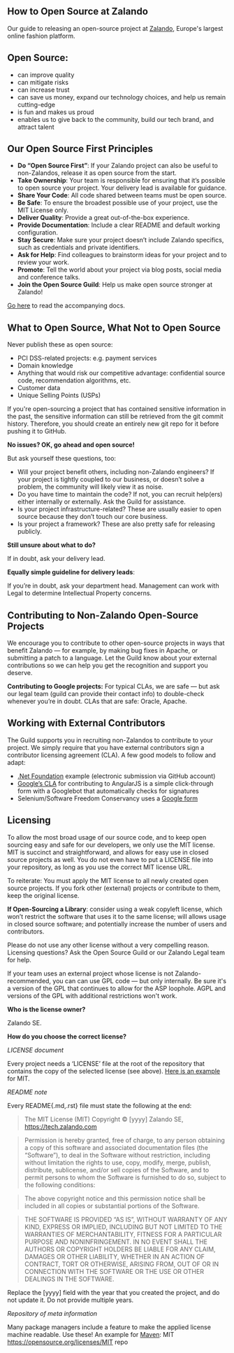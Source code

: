 How to Open Source at Zalando
------------------------------------------------------------
Our guide to releasing an open-source project at [Zalando](https://www.zalando.com>), Europe's largest online fashion platform.

Open Source:
------------------------------------------------------------
- can improve quality
- can mitigate risks
- can increase trust
- can save us money, expand our technology choices, and help us remain cutting-edge
- is fun and makes us proud
- enables us to give back to the community, build our tech brand, and attract talent

Our Open Source First Principles
------------------------------------------------------------
- **Do “Open Source First”**: If your Zalando project can also be useful to non-Zalandos, release it as open source from the start.
- **Take Ownership**: Your team is responsible for ensuring that it’s possible to open source your project. Your delivery lead is available for guidance.
- **Share Your Code**: All code shared between teams must be open source.
- **Be Safe**: To ensure the broadest possible use of your project, use the MIT License only.
- **Deliver Quality**: Provide a great out-of-the-box experience.
- **Provide Documentation**: Include a clear README and default working configuration.
- **Stay Secure**: Make sure your project doesn’t include Zalando specifics, such as credentials and private identifiers.
- **Ask for Help**: Find colleagues to brainstorm ideas for your project and to review your work.
- **Promote**: Tell the world about your project via blog posts, social media and conference talks.
- **Join the Open Source Guild**: Help us make open source stronger at Zalando!

[Go here](https://zalando-open-source-principles.readthedocs.org/en/latest/) to read the accompanying docs.

What to Open Source, What Not to Open Source
------------------------------------------------------------
Never publish these as open source:
- PCI DSS-related projects: e.g. payment services
- Domain knowledge
- Anything that would risk our competitive advantage: confidential source code, recommendation algorithms, etc.
- Customer data
- Unique Selling Points (USPs)

If you're open-sourcing a project that has contained sensitive information in the past, the sensitive information can still be retrieved from the git commit history. Therefore, you should create an entirely new git repo for it before pushing it to GitHub.

**No issues? OK, go ahead and open source!** 

But ask yourself these questions, too:
- Will your project benefit others, including non-Zalando engineers? If your project is tightly coupled to our business, or doesn’t solve a problem, the community will likely view it as noise.
- Do you have time to maintain the code? If not, you can recruit help(ers) either internally or externally. Ask the Guild for assistance.
- Is your project infrastructure-related? These are usually easier to open source because they don’t touch our core business.
- Is your project a framework? These are also pretty safe for releasing publicly.

**Still unsure about what to do?**

If in doubt, ask your delivery lead.

**Equally simple guideline for delivery leads**:

If you’re in doubt, ask your department head. Management can work with Legal to determine Intellectual Property concerns.

Contributing to Non-Zalando Open-Source Projects
------------------------------------------------------------
We encourage you to contribute to other open-source projects in ways that benefit Zalando — for example, by making bug fixes in Apache, or submitting a patch to a language. Let the Guild know about your external contributions so we can help you get the recognition and support you deserve.

**Contributing to Google projects:** For typical CLAs, we are safe — but ask our legal team (guild can provide their contact info) to double-check whenever you’re in doubt. CLAs that are safe: Oracle, Apache. 

Working with External Contributors
------------------------------------------------------------
The Guild supports you in recruiting non-Zalandos to contribute to your project. We simply require that you have external contributors sign a contributor licensing agreement (CLA). A few good models to follow and adapt:
 - [.Net Foundation](https://cla2.dotnetfoundation.org/) example (electronic submission via GitHub account)
 - [Google’s CLA](https://github.com/angular/angular.js/blob/master/CONTRIBUTING.md#-signing-the-cla) for contributing to AngularJS is a simple click-through form with a Googlebot that automatically checks for signatures
 - Selenium/Software Freedom Conservancy uses a [Google form](https://docs.google.com/a/zalando.de/forms/d/11Z8LoYpTGUIwCegifVH1YtL9smxVDNk-fOykUZTAWhE/viewform?hl=en_US&formkey=dFFjXzBzM1VwekFlOWFWMjFFRjJMRFE6MQ#gid=0)
 
Licensing
------------------------------------------------------------
To allow the most broad usage of our source code, and to keep open sourcing easy and safe for our developers, we only use the MIT license. MIT is succinct and straightforward, and allows for easy use in closed source projects as well. You do not even have to put a LICENSE file into your repository, as long as you use the correct MIT license URL. 

To reiterate: You must apply the MIT license to all newly created open source projects. If you fork other (external) projects or contribute to them, keep the original license.

**If Open-Sourcing a Library**: consider using a weak copyleft license, which won’t restrict the software that uses it to the same license; will allows usage in closed source software; and potentially increase the number of users and contributors.

Please do not use any other license without a very compelling reason. Licensing questions? Ask the Open Source Guild or our Zalando Legal team for help.

If your team uses an external project whose license is not Zalando-recommended, you can can use GPL code — but only internally. Be sure it's a version of the GPL that continues to allow for the ASP loophole. AGPL and versions of the GPL with additional restrictions won't work.

**Who is the license owner?**

Zalando SE.

**How do you choose the correct license?**

*LICENSE document*

Every project needs a ‘LICENSE’ file at the root of the repository that contains the copy of the selected license (see above). [Here is an example](https://opensource.org/licenses/MIT) for MIT.

*README note*

Every README{.md,.rst} file must state the following at the end:

>The MIT License (MIT)
>Copyright © [yyyy] Zalando SE, https://tech.zalando.com

>Permission is hereby granted, free of charge, to any person obtaining a copy
of this software and associated documentation files (the “Software”), to deal
in the Software without restriction, including without limitation the rights
to use, copy, modify, merge, publish, distribute, sublicense, and/or sell
copies of the Software, and to permit persons to whom the Software is
furnished to do so, subject to the following conditions:

>The above copyright notice and this permission notice shall be included in
all copies or substantial portions of the Software.

>THE SOFTWARE IS PROVIDED “AS IS”, WITHOUT WARRANTY OF ANY KIND, EXPRESS OR
IMPLIED, INCLUDING BUT NOT LIMITED TO THE WARRANTIES OF MERCHANTABILITY,
FITNESS FOR A PARTICULAR PURPOSE AND NONINFRINGEMENT. IN NO EVENT SHALL THE
AUTHORS OR COPYRIGHT HOLDERS BE LIABLE FOR ANY CLAIM, DAMAGES OR OTHER
LIABILITY, WHETHER IN AN ACTION OF CONTRACT, TORT OR OTHERWISE, ARISING FROM,
OUT OF OR IN CONNECTION WITH THE SOFTWARE OR THE USE OR OTHER DEALINGS IN
THE SOFTWARE.

Replace the [yyyy] field with the year that you created the project, and do not update it. Do not provide multiple years.

*Repository of meta information*

Many package managers include a feature to make the applied license machine readable. Use these! An example for [Maven](https://maven.apache.org/pom.html#Licenses):
<licenses>
  <license>
    <name>MIT</name>
    <url>https://opensource.org/licenses/MIT</url>
    <distribution>repo</distribution>
  </license>
</licenses>
